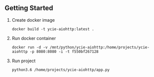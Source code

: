 Getting Started
---------------

1. Create docker image 
    ```
    docker build -t ycie-aiohttp:latest .
    ```
    
2. Run docker container 
    ```
    docker run -d -v /mnt/python/ycie-aiohttp:/home/projects/ycie-aiohttp -p 8080:8080 -i -t f550bf267128
    ```
    
3. Run project
    ```
    python3.6 /home/projects/ycie-aiohttp/app.py
    ```    